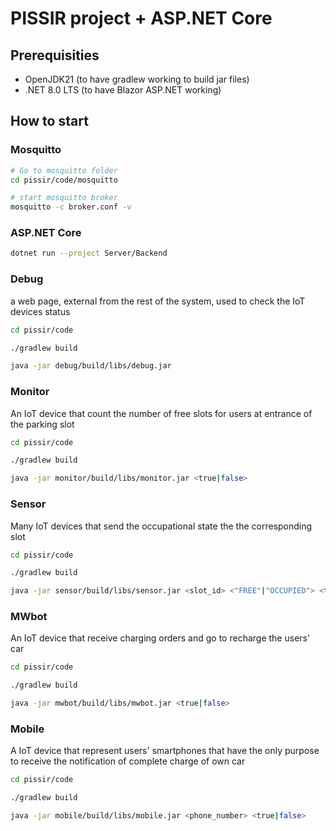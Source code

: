 # PISSIR project + ASP.NET Core

## Prerequisities

- OpenJDK21 (to have gradlew working to build jar files)
- .NET 8.0 LTS (to have Blazor ASP.NET working)

## How to start

### Mosquitto

```bash
# Go to mosquitto folder
cd pissir/code/mosquitto

# start mosquitto broker
mosquitto -c broker.conf -v
```

### ASP.NET Core

```bash
dotnet run --project Server/Backend
```

### Debug

a web page, external from the rest of the system, used to check the IoT devices status

```bash
cd pissir/code

./gradlew build

java -jar debug/build/libs/debug.jar
```

### Monitor

An IoT device that count the number of free slots for users at entrance of the parking slot

```bash
cd pissir/code

./gradlew build

java -jar monitor/build/libs/monitor.jar <true|false>
```

### Sensor

Many IoT devices that send the occupational state the the corresponding slot

```bash
cd pissir/code

./gradlew build

java -jar sensor/build/libs/sensor.jar <slot_id> <"FREE"|"OCCUPIED"> <true|false>
```

### MWbot

An IoT device that receive charging orders and go to recharge the users' car

```bash
cd pissir/code

./gradlew build

java -jar mwbot/build/libs/mwbot.jar <true|false>
```

### Mobile

A IoT device that represent users' smartphones that have the only purpose to receive the notification of complete charge of own car

```bash
cd pissir/code

./gradlew build

java -jar mobile/build/libs/mobile.jar <phone_number> <true|false>
```
